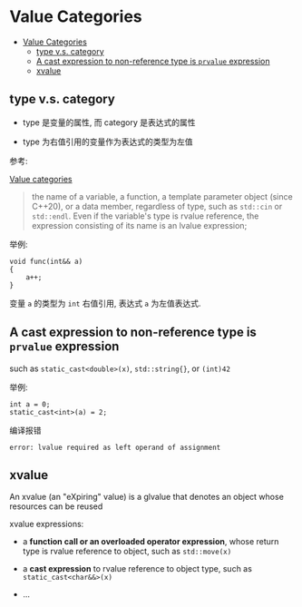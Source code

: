 # Value Categories

- [Value Categories](#value-categories)
  - [type v.s. category](#type-vs-category)
  - [A cast expression to non-reference type is `prvalue` expression](#a-cast-expression-to-non-reference-type-is-prvalue-expression)
  - [xvalue](#xvalue)

## type v.s. category

- type 是变量的属性, 而 category 是表达式的属性

- type 为右值引用的变量作为表达式的类型为左值

参考:

[Value categories](https://en.cppreference.com/w/cpp/language/value_category)

> the name of a variable, a function, a template parameter object (since C++20), or a data member, regardless of type, such as `std::cin` or `std::endl`. Even if the variable's type is rvalue reference, the expression consisting of its name is an lvalue expression;

举例:

    void func(int&& a)
    {
        a++;
    }

变量 `a` 的类型为 `int` 右值引用, 表达式 `a` 为左值表达式.

## A cast expression to non-reference type is `prvalue` expression

such as `static_cast<double>(x)`, `std::string{}`, or `(int)42`

举例:

    int a = 0;
    static_cast<int>(a) = 2;

编译报错

    error: lvalue required as left operand of assignment

## xvalue

An xvalue (an "eXpiring" value) is a glvalue that denotes an object whose resources can be reused

xvalue expressions:

- a **function call or an overloaded operator expression**, whose return type is rvalue reference to object, such as `std::move(x)`

- a **cast expression** to rvalue reference to object type, such as `static_cast<char&&>(x)`

- ...
